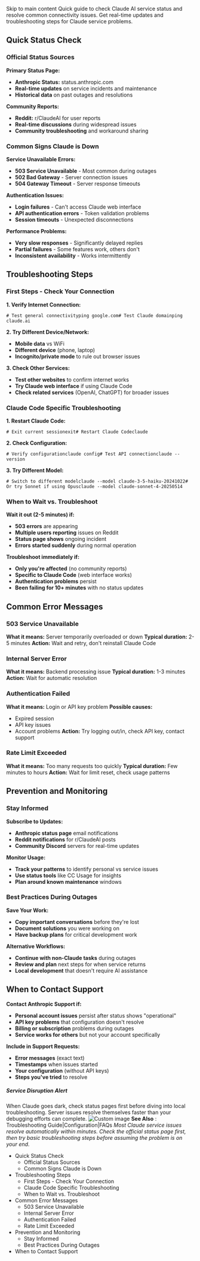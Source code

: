Skip to main content
Quick guide to check Claude AI service status and resolve common connectivity issues. Get real-time updates and troubleshooting steps for Claude service problems.
## Quick Status Check​
### Official Status Sources​
**Primary Status Page:**
  * **Anthropic Status:** status.anthropic.com
  * **Real-time updates** on service incidents and maintenance
  * **Historical data** on past outages and resolutions


**Community Reports:**
  * **Reddit:** r/ClaudeAI for user reports
  * **Real-time discussions** during widespread issues
  * **Community troubleshooting** and workaround sharing


### Common Signs Claude is Down​
**Service Unavailable Errors:**
  * **503 Service Unavailable** - Most common during outages
  * **502 Bad Gateway** - Server connection issues
  * **504 Gateway Timeout** - Server response timeouts


**Authentication Issues:**
  * **Login failures** - Can't access Claude web interface
  * **API authentication errors** - Token validation problems
  * **Session timeouts** - Unexpected disconnections


**Performance Problems:**
  * **Very slow responses** - Significantly delayed replies
  * **Partial failures** - Some features work, others don't
  * **Inconsistent availability** - Works intermittently


## Troubleshooting Steps​
### First Steps - Check Your Connection​
**1. Verify Internet Connection:**
```
# Test general connectivityping google.com# Test Claude domainping claude.ai
```

**2. Try Different Device/Network:**
  * **Mobile data** vs WiFi
  * **Different device** (phone, laptop)
  * **Incognito/private mode** to rule out browser issues


**3. Check Other Services:**
  * **Test other websites** to confirm internet works
  * **Try Claude web interface** if using Claude Code
  * **Check related services** (OpenAI, ChatGPT) for broader issues


### Claude Code Specific Troubleshooting​
**1. Restart Claude Code:**
```
# Exit current sessionexit# Restart Claude Codeclaude
```

**2. Check Configuration:**
```
# Verify configurationclaude config# Test API connectionclaude --version
```

**3. Try Different Model:**
```
# Switch to different modelclaude --model claude-3-5-haiku-20241022# Or try Sonnet if using Opusclaude --model claude-sonnet-4-20250514
```

### When to Wait vs. Troubleshoot​
**Wait it out (2-5 minutes) if:**
  * **503 errors** are appearing
  * **Multiple users reporting** issues on Reddit
  * **Status page shows** ongoing incident
  * **Errors started suddenly** during normal operation


**Troubleshoot immediately if:**
  * **Only you're affected** (no community reports)
  * **Specific to Claude Code** (web interface works)
  * **Authentication problems** persist
  * **Been failing for 10+ minutes** with no status updates


## Common Error Messages​
### 503 Service Unavailable​
**What it means:** Server temporarily overloaded or down **Typical duration:** 2-5 minutes **Action:** Wait and retry, don't reinstall Claude Code
### Internal Server Error​
**What it means:** Backend processing issue **Typical duration:** 1-3 minutes **Action:** Wait for automatic resolution
### Authentication Failed​
**What it means:** Login or API key problem **Possible causes:**
  * Expired session
  * API key issues
  * Account problems **Action:** Try logging out/in, check API key, contact support


### Rate Limit Exceeded​
**What it means:** Too many requests too quickly **Typical duration:** Few minutes to hours **Action:** Wait for limit reset, check usage patterns
## Prevention and Monitoring​
### Stay Informed​
**Subscribe to Updates:**
  * **Anthropic status page** email notifications
  * **Reddit notifications** for r/ClaudeAI posts
  * **Community Discord** servers for real-time updates


**Monitor Usage:**
  * **Track your patterns** to identify personal vs service issues
  * **Use status tools** like CC Usage for insights
  * **Plan around known maintenance** windows


### Best Practices During Outages​
**Save Your Work:**
  * **Copy important conversations** before they're lost
  * **Document solutions** you were working on
  * **Have backup plans** for critical development work


**Alternative Workflows:**
  * **Continue with non-Claude tasks** during outages
  * **Review and plan** next steps for when service returns
  * **Local development** that doesn't require AI assistance


## When to Contact Support​
**Contact Anthropic Support if:**
  * **Personal account issues** persist after status shows "operational"
  * **API key problems** that configuration doesn't resolve
  * **Billing or subscription** problems during outages
  * **Service works for others** but not your account specifically


**Include in Support Requests:**
  * **Error messages** (exact text)
  * **Timestamps** when issues started
  * **Your configuration** (without API keys)
  * **Steps you've tried** to resolve


##### Service Disruption Alert
When Claude goes dark, check status pages first before diving into local troubleshooting. Server issues resolve themselves faster than your debugging efforts can complete.
![Custom image](https://www.claudelog.com/img/discovery/005_scary.png)
**See Also** : Troubleshooting Guide|Configuration|FAQs
_Most Claude service issues resolve automatically within minutes. Check the official status page first, then try basic troubleshooting steps before assuming the problem is on your end._
  * Quick Status Check
    * Official Status Sources
    * Common Signs Claude is Down
  * Troubleshooting Steps
    * First Steps - Check Your Connection
    * Claude Code Specific Troubleshooting
    * When to Wait vs. Troubleshoot
  * Common Error Messages
    * 503 Service Unavailable
    * Internal Server Error
    * Authentication Failed
    * Rate Limit Exceeded
  * Prevention and Monitoring
    * Stay Informed
    * Best Practices During Outages
  * When to Contact Support


